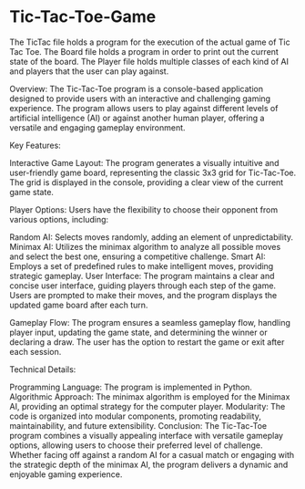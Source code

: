 # Tic-Tac-Toe-Game
The TicTac file holds a program for the execution of the actual game of Tic Tac Toe.
The Board file holds a program in order to print out the current state of the board.
The Player file holds multiple classes of each kind of AI and players that the user can play against.


Overview:
The Tic-Tac-Toe program is a console-based application designed to provide users with an interactive and challenging gaming experience. The program allows users to play against different levels of artificial intelligence (AI) or against another human player, offering a versatile and engaging gameplay environment.

Key Features:

Interactive Game Layout:
The program generates a visually intuitive and user-friendly game board, representing the classic 3x3 grid for Tic-Tac-Toe. The grid is displayed in the console, providing a clear view of the current game state.

Player Options:
Users have the flexibility to choose their opponent from various options, including:

Random AI: Selects moves randomly, adding an element of unpredictability.
Minimax AI: Utilizes the minimax algorithm to analyze all possible moves and select the best one, ensuring a competitive challenge.
Smart AI: Employs a set of predefined rules to make intelligent moves, providing strategic gameplay.
User Interface:
The program maintains a clear and concise user interface, guiding players through each step of the game. Users are prompted to make their moves, and the program displays the updated game board after each turn.

Gameplay Flow:
The program ensures a seamless gameplay flow, handling player input, updating the game state, and determining the winner or declaring a draw. The user has the option to restart the game or exit after each session.

Technical Details:

Programming Language: The program is implemented in Python.
Algorithmic Approach: The minimax algorithm is employed for the Minimax AI, providing an optimal strategy for the computer player.
Modularity: The code is organized into modular components, promoting readability, maintainability, and future extensibility.
Conclusion:
The Tic-Tac-Toe program combines a visually appealing interface with versatile gameplay options, allowing users to choose their preferred level of challenge. Whether facing off against a random AI for a casual match or engaging with the strategic depth of the minimax AI, the program delivers a dynamic and enjoyable gaming experience.

